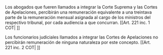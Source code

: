 Los abogados que fueren llamados a integrar la Corte Suprema y las Cortes de Apelaciones, percibirán una remuneración equivalente a una treintava parte de la remuneración mensual asignada al cargo de los ministros del respectivo tribunal, por cada audiencia a que concurran. [[Art. 221 inc. 1 COT| ]]

Los funcionarios judiciales llamados a integrar las Cortes de Apelaciones no percibirán remuneración de ninguna naturaleza por este concepto. [[Art. 221 inc. 2 COT| ]]